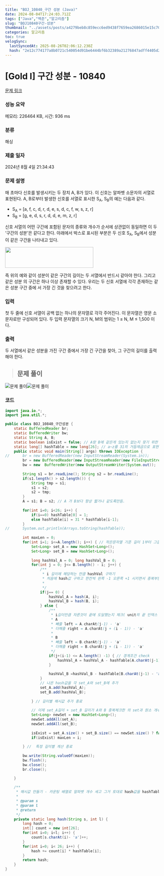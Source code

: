 ```yaml
---
title: "BOJ_10840_구간 성분 (Java)"
date: 2024-08-04T17:24:03.712Z
tags: ["Java","백준","알고리즘"]
slug: "BOJ10840구간-성분"
thumbnail: "../assets/posts/a4279beb8c859ecc6ed9438f7659ea2686015e15c70ffc38ff2d29bb1c45e6ab.png"
categories: 알고리즘
toc: true
velogSync:
  lastSyncedAt: 2025-08-26T02:06:12.230Z
  hash: "2e12c774177a8b0721c540054d91be6444bf6b32389a21276847adff4405d263"
---
```


# [Gold I] 구간 성분 - 10840 

[문제 링크](https://www.acmicpc.net/problem/10840) 

### 성능 요약

메모리: 226464 KB, 시간: 936 ms

### 분류

해싱

### 제출 일자

2024년 8월 4일 21:34:43

### 문제 설명

<p>매 초마다 신호를 발생시키는 두 장치 A, B가 있다. 이 신호는 알파벳 소문자의 서열로 표현된다. A, B로부터 발생한 신호를 서열로 표시한 S<sub>A</sub>, S<sub>B</sub>의 예는 다음과 같다.</p>

<ul>
	<li>S<sub>A</sub> = [a, f, c, d, r, d, e, s, d, c, f, w, s, z, r]</li>
	<li>S<sub>B</sub> = [g, e, d, s, r, d, d, e, m, z, r]</li>
</ul>

<p>신호 서열의 어떤 구간에 포함된 문자의 종류와 개수가 순서에 상관없이 동일하면 이 두 ‘구간의 성분’은 같다고 한다. 아래에서 박스로 표시된 부분은 두 신호 S<sub>A</sub>, S<sub>B</sub>에서 성분이 같은 구간을 나타내고 있다.</p>

<p><img alt="" src="https://onlinejudgeimages.s3-ap-northeast-1.amazonaws.com/problem/10840/1.png" style="height:68px; width:289px"></p>

<p>즉 위의 예와 같이 성분이 같은 구간의 길이는 두 서열에서 반드시 같아야 한다. 그리고 같은 성분 의 구간은 하나 이상 존재할 수 있다. 우리는 두 신호 서열에 각각 존재하는 같은 성분 구간 중에 서 가장 긴 것을 찾으려고 한다.</p>

### 입력 

 <p>첫 두 줄에 신호 서열이 공백 없는 하나의 문자열로 각각 주어진다. 이 문자열은 영문 소문자로만 구성되어 있다. 두 입력 문자열의 크기 N, M의 범위는 1 ≤ N, M ≤ 1,500 이다.</p>

### 출력 

 <p>두 서열에서 같은 성분을 가진 구간 중에서 가장 긴 구간을 찾아, 그 구간의 길이를 출력해야 한다. </p>


> ## 문제 풀이

![문제 풀이](/assets/posts/a4279beb8c859ecc6ed9438f7659ea2686015e15c70ffc38ff2d29bb1c45e6ab.png)![문제 풀이](/assets/posts/0e87225cd5ef3d0ab4e9f3f3d6cc786b4e7c75472a3c5b22454c48f33a99f310.png)

### 코드
```java
import java.io.*;
import java.util.*;

public class BOJ_10840_구간성분 {
	static BufferedReader br;
	static BufferedWriter bw;
	static String A, B;
	static boolean isExist = false; // A랑 B에 같은게 있는지 없는지 찾기 위한 변
	static long[] hashTable = new long[26]; // a~z를 31의 거듭제곱으로 표현
	public static void main(String[] args) throws IOException {
//		br = new BufferedReader(new InputStreamReader(System.in));
		br = new BufferedReader(new InputStreamReader(new FileInputStream("input.txt")));
		bw = new  BufferedWriter(new OutputStreamWriter(System.out));
		
		String s1 = br.readLine(); String s2 = br.readLine();
		if(s1.length() > s2.length()) {
			String tmp = s1;
			s1 = s2;
			s2 = tmp;
		}
		A = s1; B = s2; // A 가 B보다 항상 짧거나 같도록만듬.
		
		for(int i=0; i<26; i++) {
			if(i==0) hashTable[0] = 1;
			else hashTable[i] = 31 * hashTable[i-1];
		}
//		System.out.println(Arrays.toString(hashTable));
		
		int maxLen = 0;
		for(int i=1; i<=A.length(); i++) { // 작은문자열 기준 길이 1부터 그길이 자체까지 비교해봐야함 
			Set<Long> set_A = new HashSet<Long>();
			Set<Long> set_B = new HashSet<Long>();
			
			long hashVal_A = 0; long hashVal_B = 0;
			for(int j = 0; j<= B.length() - i; j++) {
				/**
				 * i 길이에 해당하는 만큼 hashVal 구하기
				 * 처음에 hash값 구하고 한칸씩 왼쪽 -1 오른쪽 +1 시키면서 중복부분 기억하여 계산 최적화 
				 * 
				 */
				if(j== 0) {
					hashVal_A = hash(A, i); 
					hashVal_B = hash(B, i);	
				} else {
					/**
					 * i길이만큼 자른것이 끝에 도달했는지 체크( unit의 끝 인덱스 j +i - 1, 원래 A의 인덱스 A.length() - 1
					 * A
					 * 빼줄 left = A.charAt(j-1) - 'a'
					 * 더해줄 right = A.charAt(j + (i - 1)) - 'a'
					 * 
					 * B
					 * 빼줄 left = B.charAt(j-1) - 'a'
					 * 더해줄 right = B.charAt(j + (i - 1)) - 'a' 
					 */
					if(j+(i-1) <= A.length() -1) { // 경계조건 check
						hashVal_A = hashVal_A - hashTable[A.charAt(j-1) - 'a'] + hashTable[A.charAt(j + (i - 1))-'a'];
					}
					
					hashVal_B =hashVal_B - hashTable[B.charAt(j-1) - 'a'] + hashTable[B.charAt(j + (i - 1))-'a'];
				}
				// 나온 hash값을 각 set_A와 set_B에 추가
				set_A.add(hashVal_A);
				set_B.add(hashVal_B);
			
			} // 길이별 해시값 추가 종료 
			
			// 이제 set_A길이 + set_B 길이가 A와 B 중복체크한 의 set과 원소 개수 같은지 check
			Set<Long> newSet = new HashSet<Long>();
			newSet.addAll(set_A);
			newSet.addAll(set_B);
			
			isExist = set_A.size() + set_B.size() == newSet.size() ? false : true;
			if(isExist) maxLen = i;
			
		} //  특정 길이별 계산 종료 
		
		bw.write(String.valueOf(maxLen));
		bw.flush();
		bw.close();
		br.close();

	}
	
	/**
	 * 해시값 만들기 - 카운팅 배열로 알파벳 개수 세고 그거 토대로 hash값을 hashTable값 곱해서 만들기
	 * 
	 * @param s
	 * @param l
	 * @return
	 */
	private static long hash(String s, int l) {
		long hash = 0;
		int[] count = new int[26];
		for(int i=0; i<l; i++) {
			count[s.charAt(i)- 'a']++;
		}
		for(int i=0; i< 26; i++) {
			hash += count[i] * hashTable[i];
		}
		return hash;
	}
}

```